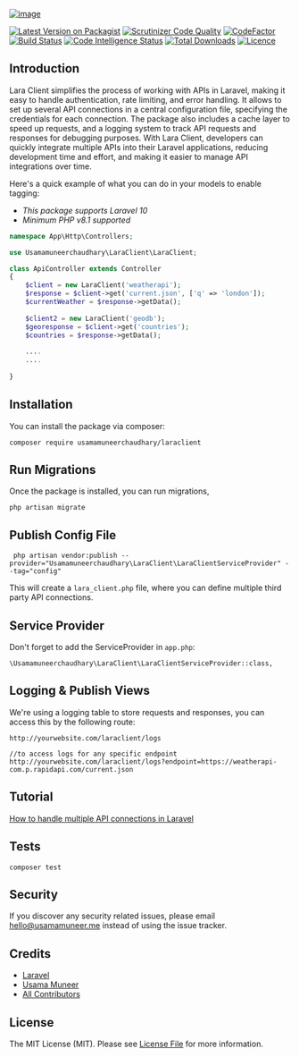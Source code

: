 [![image](https://www.linkpicture.com/q/laraclient.jpg)](https://thewebtier.com)

[![Latest Version on Packagist](https://img.shields.io/packagist/v/usamamuneerchaudhary/laraclient?style=flat-square)](https://packagist.org/packages/usamamuneerchaudhary/laraclient)
[![Scrutinizer Code Quality](https://scrutinizer-ci.com/g/usamamuneerchaudhary/laraclient/badges/quality-score.png?b=main)](https://scrutinizer-ci.com/g/usamamuneerchaudhary/laraclient/?branch=main)
[![CodeFactor](https://www.codefactor.io/repository/github/usamamuneerchaudhary/laraclient/badge)](https://www.codefactor.io/repository/github/usamamuneerchaudhary/laraclient)
[![Build Status](https://scrutinizer-ci.com/g/usamamuneerchaudhary/laraclient/badges/build.png?b=main)](https://scrutinizer-ci.com/g/usamamuneerchaudhary/laraclient/build-status/main)
[![Code Intelligence Status](https://scrutinizer-ci.com/g/usamamuneerchaudhary/laraclient/badges/code-intelligence.svg?b=main)](https://scrutinizer-ci.com/code-intelligence)
[![Total Downloads](https://img.shields.io/packagist/dt/usamamuneerchaudhary/laraclient?style=flat-square)](https://packagist.org/packages/usamamuneerchaudhary/laraclient)
[![Licence](https://img.shields.io/packagist/l/usamamuneerchaudhary/laraclient?style=flat-square)](https://github.com/usamamuneerchaudhary/laraclient/blob/HEAD/LICENSE.md)
## Introduction
Lara Client simplifies the process of working with APIs in Laravel, making it easy to handle authentication, rate 
limiting, and error handling. 
It allows to set up several API connections in a central configuration file, specifying the credentials for each 
connection. 
The package also includes a cache layer to speed up requests, and a logging system to track API requests and responses for debugging purposes. 
With Lara Client, developers can quickly integrate multiple APIs into their Laravel applications, reducing development 
time and effort, and making it easier to manage API integrations over time.

Here's a quick example of what you can do in your models to enable tagging:

- *This package supports Laravel 10*
- *Minimum PHP v8.1 supported*

```php
namespace App\Http\Controllers;

use Usamamuneerchaudhary\LaraClient\LaraClient;

class ApiController extends Controller
{
    $client = new LaraClient('weatherapi');
    $response = $client->get('current.json', ['q' => 'london']);
    $currentWeather = $response->getData();
    
    $client2 = new LaraClient('geodb');
    $georesponse = $client->get('countries');
    $countries = $response->getData();
    
    ....
    ....
    
}
```

## Installation
You can install the package via composer:

`composer require usamamuneerchaudhary/laraclient`
## Run Migrations

Once the package is installed, you can run migrations,

`php artisan migrate`


## Publish Config File
```
 php artisan vendor:publish --provider="Usamamuneerchaudhary\LaraClient\LaraClientServiceProvider" --tag="config"
``` 
This will create a `lara_client.php` file, where you can define multiple third party API connections.

## Service Provider

Don't forget to add the ServiceProvider in `app.php`:

```
\Usamamuneerchaudhary\LaraClient\LaraClientServiceProvider::class,
```
## Logging & Publish Views

We're using a logging table to store requests and responses, you can access this by the following route:
```
http://yourwebsite.com/laraclient/logs

//to access logs for any specific endpoint
http://yourwebsite.com/laraclient/logs?endpoint=https://weatherapi-com.p.rapidapi.com/current.json
```
## Tutorial
[How to handle multiple API connections in Laravel](https://thewebtier.com/how-to-handle-multiple-api-connections-in-laravel)

## Tests
`composer test`

## Security
If you discover any security related issues, please email hello@usamamuneer.me instead of using the issue tracker.

## Credits

- [Laravel](https://laravel.com)
- [Usama Muneer](https://usamamuneer.me)
- [All Contributors](https://github.com/usamamuneerchaudhary/laraclient/graphs/contributors)

## License
The MIT License (MIT). Please see [License File](LICENSE.md) for more information.


